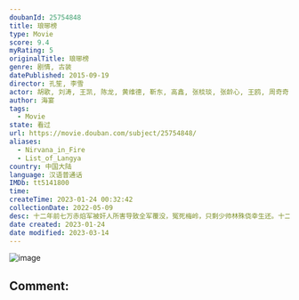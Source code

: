 ```yaml
---
doubanId: 25754848
title: 琅琊榜
type: Movie
score: 9.4
myRating: 5
originalTitle: 琅琊榜
genre: 剧情, 古装
datePublished: 2015-09-19
director: 孔笙, 李雪
actor: 胡歌, 刘涛, 王凯, 陈龙, 黄维德, 靳东, 高鑫, 张棪琰, 张龄心, 王鸥, 周奇奇, 吴磊, 张晓谦, 郑毓芝, 丁勇岱, 王劲松, 刘奕君, 刘敏涛, 程枫, 郭晓燃, 匡牧野, 陈丽娜, 宁文彤, 杨雨婷, 谭希和, 方晓莉, 钟卫华, 张雨剑, 乔欣, 王永泉, 魏伟, 王宏, 赵一龙, 卢杉, 刘冠霖, 符涛, 李帅, 单英哲, 金丰, 冯晖, 李朵, 刘丕中, 言杰, 公方敏, 隋名旸, 韩振华, 柳洋, 刘殊辰, 张震, 孙梦佳, 隋雨蒙, 郭东岳, 蒋林燕, 张巨明, 王勇, 张昕琦, 张昕瑶, 孙小会, 苗克, 李龙, 郝文学, 倪土, 王侃, 王虎城, 尹元章, 刘朔, 潘小样, 季晨, 孙荣, 李超, 周艺华, 朱梦瑶, 马波, 龙德, 李斌, 刘红星, 刘洪源, 葛鸣, 聂闻, 冯晓琴, 高鸿涛, 沈雪炜, 许占伟, 岳俊岭, 郑胜利, 白玉, 耿黎明, 魏至强, 黄子耀, 陈瑞生, 李华, 鄢佳辉, 崔立明, 蓝天, 张志伟, 周金凤, 杨永文, 黄坤, 张荠家, 孔笙, 路知行, 叶丹, 王陈怡娴, 陈奕恩, 姜广涛, 李立宏, 宝木中阳, 刘校妤, 张喆, 王燕阳, 徐佳琦, 张婷馨, 宣晓鸣, 邱秋, 范哲琛, 杨晨, 金雁, 高正, 徐燕, 史晓僮, 刘洪超
author: 海宴
tags:
  - Movie
state: 看过
url: https://movie.douban.com/subject/25754848/
aliases:
  - Nirvana_in_Fire
  - List_of_Langya
country: 中国大陆
language: 汉语普通话
IMDb: tt5141800
time: 
createTime: 2023-01-24 00:32:42
collectionDate: 2022-05-09
desc: 十二年前七万赤焰军被奸人所害导致全军覆没，冤死梅岭，只剩少帅林殊侥幸生还。十二年后林殊改头换面化身“麒麟才子”梅长苏（胡歌饰），建立江左盟，以“琅琊榜”第一才子的身份重返帝都。梅长苏背负血海深仇，暗...
date created: 2023-01-24
date modified: 2023-03-14
---
```


![image](p2271982968.jpg)

Comment:
---
